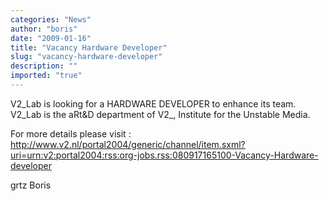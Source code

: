 ```yaml
---
categories: "News"
author: "boris"
date: "2009-01-16"
title: "Vacancy Hardware Developer"
slug: "vacancy-hardware-developer"
description: ""
imported: "true"
---
```



V2_Lab is looking for a HARDWARE DEVELOPER to enhance its team.
V2_Lab is the aRt&D department of V2_, Institute for the Unstable Media.

For more details please visit :
http://www.v2.nl/portal2004/generic/channel/item.sxml?uri=urn:v2:portal2004:rss:org-jobs.rss:080917165100-Vacancy-Hardware-developer

grtz
Boris